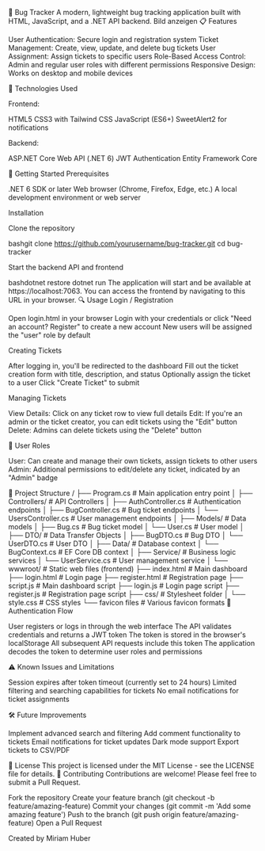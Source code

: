 🐞 Bug Tracker
A modern, lightweight bug tracking application built with HTML, JavaScript, and a .NET API backend.
Bild anzeigen
📋 Features

User Authentication: Secure login and registration system
Ticket Management: Create, view, update, and delete bug tickets
User Assignment: Assign tickets to specific users
Role-Based Access Control: Admin and regular user roles with different permissions
Responsive Design: Works on desktop and mobile devices

🔧 Technologies Used

Frontend:

HTML5
CSS3 with Tailwind CSS
JavaScript (ES6+)
SweetAlert2 for notifications


Backend:

ASP.NET Core Web API (.NET 6)
JWT Authentication
Entity Framework Core



🚀 Getting Started
Prerequisites

.NET 6 SDK or later
Web browser (Chrome, Firefox, Edge, etc.)
A local development environment or web server

Installation

Clone the repository

bashgit clone https://github.com/yourusername/bug-tracker.git
cd bug-tracker

Start the backend API and frontend

bashdotnet restore
dotnet run
The application will start and be available at https://localhost:7063.
You can access the frontend by navigating to this URL in your browser.
🔍 Usage
Login / Registration

Open login.html in your browser
Login with your credentials or click "Need an account? Register" to create a new account
New users will be assigned the "user" role by default

Creating Tickets

After logging in, you'll be redirected to the dashboard
Fill out the ticket creation form with title, description, and status
Optionally assign the ticket to a user
Click "Create Ticket" to submit

Managing Tickets

View Details: Click on any ticket row to view full details
Edit: If you're an admin or the ticket creator, you can edit tickets using the "Edit" button
Delete: Admins can delete tickets using the "Delete" button

👥 User Roles

User: Can create and manage their own tickets, assign tickets to other users
Admin: Additional permissions to edit/delete any ticket, indicated by an "Admin" badge

📁 Project Structure
/
├── Program.cs              # Main application entry point
│
├── Controllers/            # API Controllers
│   ├── AuthController.cs   # Authentication endpoints
│   ├── BugController.cs    # Bug ticket endpoints
│   └── UsersController.cs  # User management endpoints
│
├── Models/                 # Data models
│   ├── Bug.cs              # Bug ticket model
│   └── User.cs             # User model
│
├── DTO/                    # Data Transfer Objects
│   ├── BugDTO.cs           # Bug DTO
│   └── UserDTO.cs          # User DTO
│
├── Data/                   # Database context
│   └── BugContext.cs       # EF Core DB context
│
├── Service/               # Business logic services
│   └── UserService.cs      # User management service
│
└── wwwroot/                # Static web files (frontend)
    ├── index.html          # Main dashboard
    ├── login.html          # Login page
    ├── register.html       # Registration page
    ├── script.js           # Main dashboard script
    ├── login.js            # Login page script
    ├── register.js         # Registration page script
    ├── css/                # Stylesheet folder
    │   └── style.css       # CSS styles
    └── favicon files       # Various favicon formats
🔐 Authentication Flow

User registers or logs in through the web interface
The API validates credentials and returns a JWT token
The token is stored in the browser's localStorage
All subsequent API requests include this token
The application decodes the token to determine user roles and permissions

⚠️ Known Issues and Limitations

Session expires after token timeout (currently set to 24 hours)
Limited filtering and searching capabilities for tickets
No email notifications for ticket assignments

🛠️ Future Improvements

 Implement advanced search and filtering
 Add comment functionality to tickets
 Email notifications for ticket updates
 Dark mode support
 Export tickets to CSV/PDF

📄 License
This project is licensed under the MIT License - see the LICENSE file for details.
🤝 Contributing
Contributions are welcome! Please feel free to submit a Pull Request.

Fork the repository
Create your feature branch (git checkout -b feature/amazing-feature)
Commit your changes (git commit -m 'Add some amazing feature')
Push to the branch (git push origin feature/amazing-feature)
Open a Pull Request


Created by Miriam Huber
